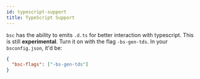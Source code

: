```yaml
---
id: typescript-support
title: TypeScript Support
---
```


`bsc` has the ability to emits `.d.ts` for better interaction with typescript. This is still **experimental**. Turn it on with the flag `-bs-gen-tds`. In your `bsconfig.json`, it'd be:

```json
{
  "bsc-flags": ["-bs-gen-tds"]
}
```

<!-- TODO document flow support -->
